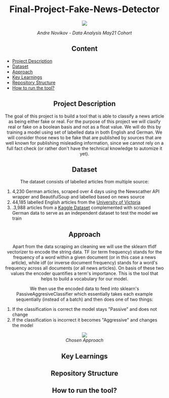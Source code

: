 <h1 align="center"> Final-Project-Fake-News-Detector </h1>
<p align="center">
  <img src="https://media.giphy.com/media/n2IPMYMthV0m4/giphy.gif" />
</p>

<p align="center">
  <i>
Andre Novikov - Data Analysis May21 Cohort
  </i>
</p>

<h2 align="center"> Content </h2>

- [Project Description](https://github.com/Novi0106/Final-Project-Fake-News-Detector/edit/main/README.md#project-description)
- [Dataset](https://github.com/Novi0106/Happiness-Team/blob/main/README.md#dataset)
- [Approach](https://github.com/Novi0106/Happiness-Team/blob/main/README.md#approach)
- [Key Learnings](https://github.com/Novi0106/Happiness-Team/blob/main/README.md#key-learnings)
- [Repository Structure](https://github.com/Novi0106/Happiness-Team/blob/main/README.md#repository-structure)
- [How to run the tool?](https://github.com/Novi0106/Happiness-Team/blob/main/README.md#how-to-run-the-tool?)

  
<h2 align="center"> Project Description </h2>
<p align="center">
The goal of this project is to build a tool that is able to classify a news article as being either fake or real.
For the purpose of this project we will clasify real or fake on a boolean basis and not as a float value. We will do this by training a model using set
of labelled data in both English and German. We will consider those news to be fake that are published by sources that are well known for publishing misleading information, since we cannot rely on a full fact check (or rather don't have the technical knowledge to automize it yet).
</p>

<h2 align="center"> Dataset </h2>
<p align="center">
The dataset consists of labelled articles from multiple source:
  <ol type = "1" >
         <li>4,230 German articles, scraped over 4 days using the Newscather API wrapper and BeautifulSoup and labelled based on news source</li>
         <li>44,185 labelled English articles from the  <a href="https://www.uvic.ca/engineering/ece/isot/datasets/fake-news/index.php">University of Victoria</a></li>
         <li>.3,988 articles from a <a href="https://www.kaggle.com/jruvika/fake-news-detection">Kaggle Dataset</a> complemented with scraped German data to serve as an independent dataset to test the model we train</li>
  </ol>
</p>

<h2 align="center"> Approach </h2>
<p align="center">
Apart from the data scraping an cleaning we will use the sklearn tfidf vectorizer to encode the string data. TF (or term frequency) stands for the frequency of a word within a given document (or in this case a news article), while idf (or inverse document frequency) stands for a word's frequency across all documents (or all news articles). On basis of these two values the encoder quantifies a term's importance. This is the tool that helps to build a vocabulary for our model.
</p>

<p align="center">
We then use the encoded data to feed into sklearn's PassiveAggresiveClassifier which essentially takes each example sequentially (instead of a batch) and then does one of two things:
<ol type = "1" >
         <li>If the classification is correct the model stays "Passive" and does not change </li>
         <li>If the classification is incorrect it becomes "Aggressive" and changes the model </a></li>
  </ol>
</p>

<p align="center">
  <img src= /Images/approach.png /> <br>
  <i> Chosen Approach </i>
</p>


<h2 align="center"> Key Learnings </h2>

<h2 align="center"> Repository Structure </h2>

<h2 align="center"> How to run the tool? </h2>

